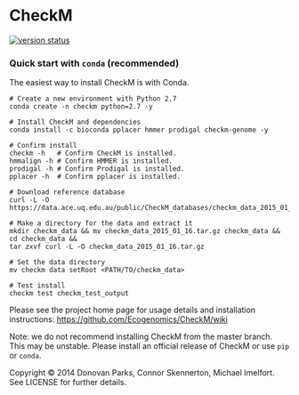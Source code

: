 # CheckM

[![version status](https://img.shields.io/pypi/v/checkm-genome.svg)](https://pypi.python.org/pypi/checkm-genome)

### Quick start with `conda` (recommended)
The easiest way to install CheckM is with Conda.  


```
# Create a new environment with Python 2.7  
conda create -n checkm python=2.7 -y

# Install CheckM and dependencies
conda install -c bioconda pplacer hmmer prodigal checkm-genome -y

# Confirm install
checkm -h   # Confirm CheckM is installed.
hmmalign -h # Confirm HMMER is installed.
prodigal -h # Confirm Prodigal is installed.
pplacer -h  # Confirm pplacer is installed.

# Download reference database
curl -L -O https://data.ace.uq.edu.au/public/CheckM_databases/checkm_data_2015_01_16.tar.gz

# Make a directory for the data and extract it
mkdir checkm_data && mv checkm_data_2015_01_16.tar.gz checkm_data && cd checkm_data &&
tar zxvf curl -L -O checkm_data_2015_01_16.tar.gz

# Set the data directory
mv checkm data setRoot <PATH/TO/checkm_data>

# Test install
checkm test checkm_test_output

```


Please see the project home page for usage details and installation instructions:
https://github.com/Ecogenomics/CheckM/wiki

Note: we do not recommend installing CheckM from the master branch. This may be unstable. Please install an official release of CheckM or use `pip` or `conda`.

Copyright © 2014 Donovan Parks, Connor Skennerton, Michael Imelfort. See LICENSE for further details.
